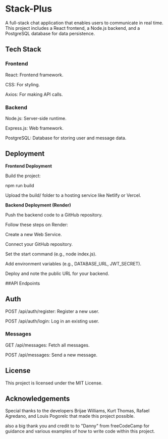 # Stack-Plus

A full-stack chat application that enables users to communicate in real time. This project includes a React frontend, a Node.js backend, and a PostgreSQL database for data persistence.

## **Tech Stack**

### **Frontend**

React: Frontend framework.

CSS: For styling.

Axios: For making API calls.

### **Backend**

Node.js: Server-side runtime.

Express.js: Web framework.

PostgreSQL: Database for storing user and message data.

## **Deployment**

**Frontend Deployment**

Build the project:

npm run build

Upload the build/ folder to a hosting service like Netlify or Vercel.

**Backend Deployment (Render)**

Push the backend code to a GitHub repository.

Follow these steps on Render:

Create a new Web Service.

Connect your GitHub repository.

Set the start command (e.g., node index.js).

Add environment variables (e.g., DATABASE_URL, JWT_SECRET).

Deploy and note the public URL for your backend.

##API Endpoints

## **Auth**
 
POST /api/auth/register: Register a new user.

POST /api/auth/login: Log in an existing user.

### **Messages**

GET /api/messages: Fetch all messages.

POST /api/messages: Send a new message.

## License

This project is licensed under the MIT License.

## Acknowledgements

Special thanks to the developers Brijae Williams, Kurt Thomas, Rafael Agredano, and Louis Pogorelc that made this project possible.

also a big thank you and credit to to "Danny" from freeCodeCamp for guidance and various examples of how to write code within this project.
